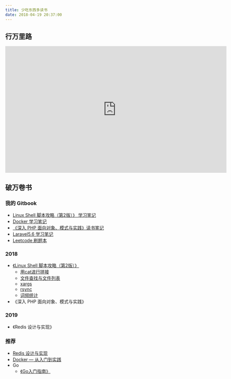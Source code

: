 ```yaml
---
title: 少吃东西多读书
date: 2018-04-19 20:37:00
---
```


## 行万里路

<iframe width=700 height=400 allowfullscreen src="https://geohey.com/apps/dataviz/b8cdd16bc2c44b3b83bdefde5a62d179/share?ak=MjI4ZGYzOTllYzI0NDhiZWJmNzViZDJmMWI4NDg5MmY" frameborder=0></iframe>

## 破万卷书

### 我的 Gitbook

- [Linux Shell 脚本攻略（第2版）》 学习笔记](/shell-notes)
- [Docker 学习笔记](/notes_on_docker)
- [《深入 PHP 面向对象、模式与实践》读书笔记](/php-patterns-notes)
- [Laravel5.6 学习笔记](/laravel5.6-notes)
- [Leetcode 刷题本](/leetcode-notebook)

### 2018

- [《Linux Shell 脚本攻略（第2版）》](https://book.douban.com/subject/25791952/)
    - [用cat进行拼接](/2018/03/21/2018-03-21-linux-common-commands-cat/)
    - [文件查找与文件列表](/2018/03/21/2018-03-21-linux-common-commands-find/)
    - [xargs](/2018/03/27/2018-03-26-linux-common-commands-xargs/)
    - [rsync](/2018/04/02/2018-04-02-linux-common-commands-rsync/)
    - [词频统计](/2018/04/19/2018-04-19-llinux-common-commands-pratice/)
- 《深入 PHP 面向对象、模式与实践》

### 2019

- 《Redis 设计与实现》

### 推荐

- [Redis 设计与实现](http://redisbook.com/)
- [Docker — 从入门到实践](https://yeasy.gitbooks.io/docker_practice/)
- Go
    - [《Go入门指南》](https://github.com/Unknwon/the-way-to-go_ZH_CN)